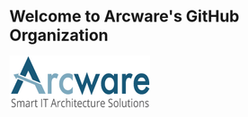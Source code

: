 # Welcome to Arcware's GitHub Organization
![Arcware - Smart IT Architecture Solutions](./Arcware-logo.png)